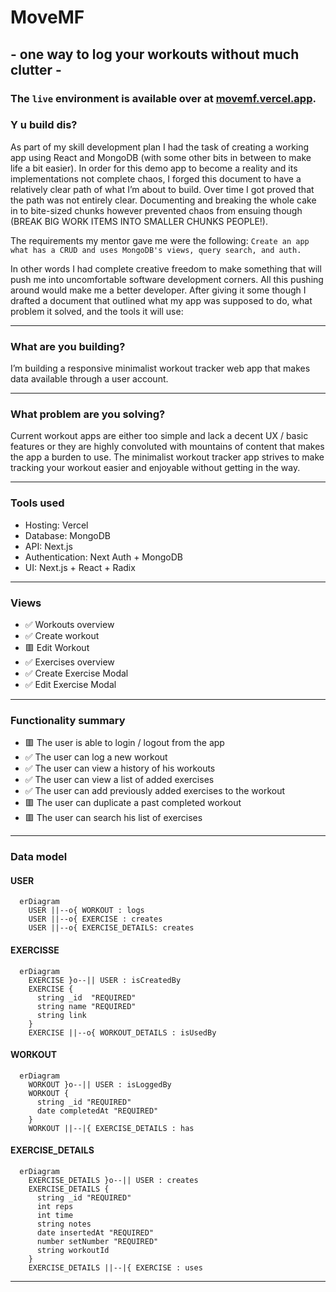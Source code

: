 # MoveMF

## - one way to log your workouts without much clutter -

### The `live` environment is available over at [movemf.vercel.app](https://movemf.vercel.app 'MoveMF - Get a move on!').

### Y u build dis?

As part of my skill development plan I had the task of creating a working app using React and MongoDB (with some other bits in between to make life a bit easier).
In order for this demo app to become a reality and its implementations not complete chaos, I forged this document to have a relatively clear path of what I’m about to build. Over time I got proved that the path was not entirely clear. Documenting and breaking the whole cake in to bite-sized chunks however prevented chaos from ensuing though (BREAK BIG WORK ITEMS INTO SMALLER CHUNKS PEOPLE!).

The requirements my mentor gave me were the following: `Create an app what has a CRUD and uses MongoDB's views, query search, and auth.`

In other words I had complete creative freedom to make something that will push me into uncomfortable software development corners. All this pushing around would make me a better developer.
After giving it some though I drafted a document that outlined what my app was supposed to do, what problem it solved, and the tools it will use:

---

### What are you building?

I’m building a responsive minimalist workout tracker web app that makes data available through a user account.

---

### What problem are you solving?

Current workout apps are either too simple and lack a decent UX / basic features or they are highly convoluted with mountains of content that makes the app a burden to use. The minimalist workout tracker app strives to make tracking your workout easier and enjoyable without getting in the way.

---

### Tools used

- Hosting: Vercel
- Database: MongoDB
- API: Next.js
- Authentication: Next Auth + MongoDB
- UI: Next.js + React + Radix

---

### Views

- ✅ Workouts overview
- ✅ Create workout
- 🟥 Edit Workout
- ✅ Exercises overview
- ✅ Create Exercise Modal
- ✅ Edit Exercise Modal

---

### Functionality summary

- 🟥 The user is able to login / logout from the app
- ✅ The user can log a new workout
- ✅ The user can view a history of his workouts
- ✅ The user can view a list of added exercises
- ✅ The user can add previously added exercises to the workout
- 🟥 The user can duplicate a past completed workout
- 🟥 The user can search his list of exercises

---

### Data model

#### USER

```mermaid
  erDiagram
    USER ||--o{ WORKOUT : logs
    USER ||--o{ EXERCISE : creates
    USER ||--o{ EXERCISE_DETAILS: creates
```

#### EXERCISSE

```mermaid
  erDiagram
    EXERCISE }o--|| USER : isCreatedBy
    EXERCISE {
      string _id  "REQUIRED"
      string name "REQUIRED"
      string link
    }
    EXERCISE ||--o{ WORKOUT_DETAILS : isUsedBy
```

#### WORKOUT

```mermaid
  erDiagram
    WORKOUT }o--|| USER : isLoggedBy
    WORKOUT {
      string _id "REQUIRED"
      date completedAt "REQUIRED"
    }
    WORKOUT ||--|{ EXERCISE_DETAILS : has
```

#### EXERCISE_DETAILS

```mermaid
  erDiagram
    EXERCISE_DETAILS }o--|| USER : creates
    EXERCISE_DETAILS {
      string _id "REQUIRED"
      int reps
      int time
      string notes
      date insertedAt "REQUIRED"
      number setNumber "REQUIRED"
      string workoutId
    }
    EXERCISE_DETAILS ||--|{ EXERCISE : uses
```

---
